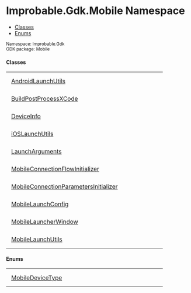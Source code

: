 
# Improbable.Gdk.Mobile Namespace
<nav id="pageToc" class="page-toc"><ul><li><a href="#classes">Classes</a>
<li><a href="#enums">Enums</a>
</ul></nav>
<sup>
Namespace: Improbable.Gdk<br/>
GDK package: Mobile<br />
</sup>


</p>

#### Classes

<table>
<tr>
<td style="padding: 14px; border: none; width: 37ch"><a href="{{urlRoot}}/api/mobile/android-launch-utils">AndroidLaunchUtils</a></td>
<td style="padding: 14px; border: none;"></td>
</tr>
<tr>
<td style="padding: 14px; border: none; width: 37ch"><a href="{{urlRoot}}/api/mobile/build-post-process-x-code">BuildPostProcessXCode</a></td>
<td style="padding: 14px; border: none;"></td>
</tr>
<tr>
<td style="padding: 14px; border: none; width: 37ch"><a href="{{urlRoot}}/api/mobile/device-info">DeviceInfo</a></td>
<td style="padding: 14px; border: none;"></td>
</tr>
<tr>
<td style="padding: 14px; border: none; width: 37ch"><a href="{{urlRoot}}/api/mobile/i-os-launch-utils">iOSLaunchUtils</a></td>
<td style="padding: 14px; border: none;"></td>
</tr>
<tr>
<td style="padding: 14px; border: none; width: 37ch"><a href="{{urlRoot}}/api/mobile/launch-arguments">LaunchArguments</a></td>
<td style="padding: 14px; border: none;"></td>
</tr>
<tr>
<td style="padding: 14px; border: none; width: 37ch"><a href="{{urlRoot}}/api/mobile/mobile-connection-flow-initializer">MobileConnectionFlowInitializer</a></td>
<td style="padding: 14px; border: none;"></td>
</tr>
<tr>
<td style="padding: 14px; border: none; width: 37ch"><a href="{{urlRoot}}/api/mobile/mobile-connection-parameters-initializer">MobileConnectionParametersInitializer</a></td>
<td style="padding: 14px; border: none;"></td>
</tr>
<tr>
<td style="padding: 14px; border: none; width: 37ch"><a href="{{urlRoot}}/api/mobile/mobile-launch-config">MobileLaunchConfig</a></td>
<td style="padding: 14px; border: none;"></td>
</tr>
<tr>
<td style="padding: 14px; border: none; width: 37ch"><a href="{{urlRoot}}/api/mobile/mobile-launcher-window">MobileLauncherWindow</a></td>
<td style="padding: 14px; border: none;"></td>
</tr>
<tr>
<td style="padding: 14px; border: none; width: 37ch"><a href="{{urlRoot}}/api/mobile/mobile-launch-utils">MobileLaunchUtils</a></td>
<td style="padding: 14px; border: none;"></td>
</tr>
</table>





</p>

#### Enums

<table>
<tr>
<td style="padding: 14px; border: none; width: 37ch"><a href="{{urlRoot}}/api/mobile/mobile-device-type">MobileDeviceType</a></td>
<td style="padding: 14px; border: none;"></td>
</tr>
</table>


